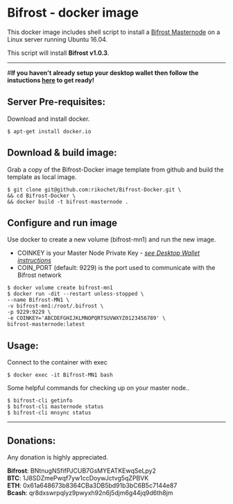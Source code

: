 # Bifrost - docker image
This docker image includes shell script to install a [Bifrost Masternode](http://www.bifrostcoin.io/) on a Linux server running Ubuntu 16.04.  
  
This script will install **Bifrost v1.0.3**.
***


#__If you haven't already setup your desktop wallet then follow the instuctions [here](https://github.com/rikochet/Bifrost-Docker/blob/master/README-Desktop.md) to get ready!__


## Server Pre-requisites:
Download and install docker.

```
$ apt-get install docker.io
```

## Download & build image:
Grab a copy of the Bifrost-Docker image template from github and build the template as local image.

```
$ git clone git@github.com:rikochet/Bifrost-Docker.git \
&& cd Bifrost-Docker \
&& docker build -t bifrost-masternode .
```

## Configure and run image
Use docker to create a new volume (bifrost-mn1) and run the new image.

- COINKEY is your Master Node Private Key - *[see Desktop Wallet instructions](https://github.com/rikochet/Bifrost-Docker/blob/master/README-Desktop.md)*
- COIN_PORT (default: 9229) is the port used to communicate with the Bifrost network

```
$ docker volume create bifrost-mn1
$ docker run -dit --restart unless-stopped \
--name Bifrost-MN1 \
-v bifrost-mn1:/root/.bifrost \
-p 9229:9229 \
-e COINKEY='ABCDEFGHIJKLMNOPQRTSUVWXYZ0123456789' \
bifrost-masternode:latest

```


## Usage:
Connect to the container with exec

```
$ docker exec -it Bifrost-MN1 bash
```

Some helpful commands for checking up on your master node..

```
$ bifrost-cli getinfo
$ bifrost-cli masternode status
$ bifrost-cli mnsync status
```

***

## Donations:  

Any donation is highly appreciated.  

**Bifrost**: BNtnugNSfifPJCUB7GsMYEATKEwqSeLpy2  
**BTC**: 1J8SDZmePwqf7yw1ccDoywJctvg5qZPBVK  
**ETH**: 0x61a648673b8364CBa3DB5bd91b3bC6B5c7144e87  
**Bcash**: qr8dxswrpqlyz9pwyxh92n6j5djm6g44jq9d6th8jm
